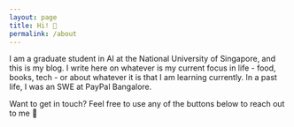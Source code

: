 ```yaml
---
layout: page
title: Hi! 👋
permalink: /about
---
```


I am a graduate student in AI at the National University of Singapore, and this is my blog. I write here on whatever is my current focus in life - food, books, tech - or about whatever it is that I am learning currently. In a past life, I was an SWE at PayPal Bangalore.

Want to get in touch? Feel free to use any of the buttons below to reach out to me 🍻